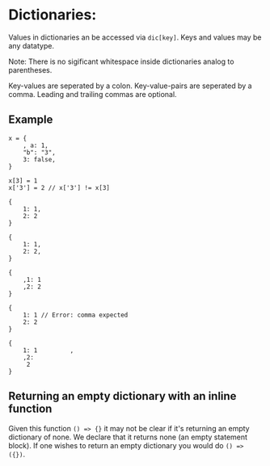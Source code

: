 # Dictionaries:

Values in dictionaries an be accessed via `dic[key]`. Keys and values may be any datatype.

Note: There is no sigificant whitespace inside dictionaries analog to parentheses.

Key-values are seperated by a colon. Key-value-pairs are seperated by a comma.
Leading and trailing commas are optional.

## Example

```
x = {
    , a: 1,
    "b": "3",
    3: false,
}

x[3] = 1
x['3'] = 2 // x['3'] != x[3]

{
    1: 1,
    2: 2
}

{
    1: 1,
    2: 2,
}

{
    ,1: 1
    ,2: 2
}

{
    1: 1 // Error: comma expected
    2: 2
}

{
    1: 1         ,
    ,2:
     2
}

```


## Returning an empty dictionary with an inline function
Given this function `() => {}` it may not be clear if it's returning an empty dictionary of none. We declare that it returns none (an empty statement block). If one wishes to return an empty dictionary you would do `() => ({})`.